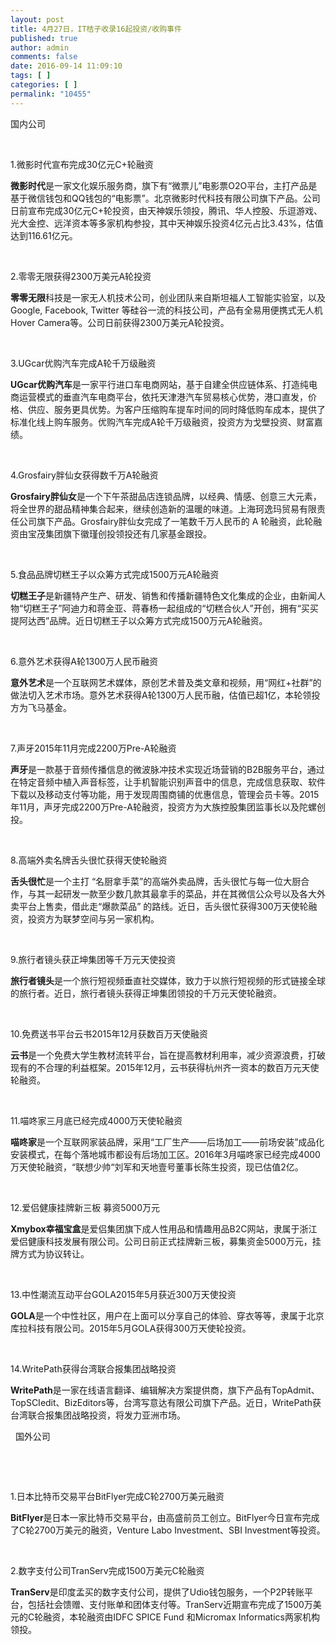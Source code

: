 ```yaml
---
layout: post
title: 4月27日，IT桔子收录16起投资/收购事件
published: true
author: admin
comments: false
date: 2016-09-14 11:09:10
tags: [ ]
categories: [ ]
permalink: "10455"
---
```

 国内公司 

&nbsp;  &nbsp; 

1.微影时代宣布完成30亿元C+轮融资

**微影时代**是一家文化娱乐服务商，旗下有“微票儿”电影票O2O平台，主打产品是基于微信钱包和QQ钱包的“电影票”。北京微影时代科技有限公司旗下产品。公司日前宣布完成30亿元C+轮投资，由天神娱乐领投，腾讯、华人控股、乐逗游戏、光大金控、远洋资本等多家机构参投，其中天神娱乐投资4亿元占比3.43%，估值达到116.61亿元。

&nbsp;

2.零零无限获得2300万美元A轮投资

**零零无限**科技是一家无人机技术公司，创业团队来自斯坦福人工智能实验室，以及 Google, Facebook, Twitter 等硅谷一流的科技公司，产品有全易用便携式无人机Hover Camera等。公司日前获得2300万美元A轮投资。

&nbsp;

3.UGcar优购汽车完成A轮千万级融资

**UGcar优购汽车**是一家平行进口车电商网站，基于自建全供应链体系、打造纯电商运营模式的垂直汽车电商平台，依托天津港汽车贸易核心优势，港口直发，价格、供应、服务更具优势。为客户压缩购车提车时间的同时降低购车成本，提供了标准化线上购车服务。优购汽车完成A轮千万级融资，投资方为戈壁投资、财富嘉绩。

&nbsp;

4.Grosfairy胖仙女获得数千万A轮融资

**Grosfairy胖仙女**是一个下午茶甜品店连锁品牌，以经典、情感、创意三大元素，将全世界的甜品精神集合起来，继续创造新的温暖的味道。上海珂逸玛贸易有限责任公司旗下产品。Grosfairy胖仙女完成了一笔数千万人民币的 A 轮融资，此轮融资由宝茂集团旗下徽瑾创投领投还有几家基金跟投。

&nbsp;

5.食品品牌切糕王子以众筹方式完成1500万元A轮融资

**切糕王子**是新疆特产生产、研发、销售和传播新疆特色文化集成的企业，由新闻人物“切糕王子”阿迪力和蒋金亚、蒋春杨一起组成的“切糕合伙人”开创，拥有“买买提阿达西”品牌。近日切糕王子以众筹方式完成1500万元A轮融资。

&nbsp;

6.意外艺术获得A轮1300万人民币融资

**意外艺术**是一个互联网艺术媒体，原创艺术普及类文章和视频，用“网红+社群”的做法切入艺术市场。意外艺术获得A轮1300万人民币融，估值已超1亿，本轮领投方为飞马基金。

&nbsp;

7.声牙2015年11月完成2200万Pre-A轮融资

**声牙**是一款基于音频传播信息的微波脉冲技术实现近场营销的B2B服务平台，通过在特定音频中植入声音标签，让手机智能识别声音中的信息，完成信息获取、软件下载以及移动支付等功能，用于发现周围商铺的优惠信息，管理会员卡等。2015年11月，声牙完成2200万Pre-A轮融资，投资方为大族控股集团监事长以及陀螺创投。

&nbsp;

8.高端外卖名牌舌头很忙获得天使轮融资

**舌头很忙**是一个主打 “名厨拿手菜”的高端外卖品牌，舌头很忙与每一位大厨合作，与其一起研发一款至少数几款其最拿手的菜品，并在其微信公众号以及各大外卖平台上售卖，借此走“爆款菜品” 的路线。近日，舌头很忙获得300万天使轮融资，投资方为联梦空间与另一家机构。

&nbsp;

9.旅行者镜头获正坤集团等千万元天使投资

**旅行者镜头**是一个旅行短视频垂直社交媒体，致力于以旅行短视频的形式链接全球的旅行者。近日，旅行者镜头获得正坤集团领投的千万元天使轮融资。

&nbsp;

10.免费送书平台云书2015年12月获数百万天使融资

**云书**是一个免费大学生教材流转平台，旨在提高教材利用率，减少资源浪费，打破现有的不合理的利益框架。2015年12月，云书获得杭州齐一资本的数百万元天使轮融资。

&nbsp;

11.喵咚家三月底已经完成4000万天使轮融资

**喵咚家**是一个互联网家装品牌，采用“工厂生产——后场加工——前场安装”成品化安装模式，在每个落地城市都设有后场加工区。2016年3月喵咚家已经完成4000万天使轮融资，“联想少帅“刘军和天地壹号董事长陈生投资，现已估值2亿。

&nbsp;

12.爱侣健康挂牌新三板 募资5000万元

**Xmybox幸福宝盒**是爱侣集团旗下成人性用品和情趣用品B2C网站，隶属于浙江爱侣健康科技发展有限公司。公司日前正式挂牌新三板，募集资金5000万元，挂牌方式为协议转让。

&nbsp;

13.中性潮流互动平台GOLA2015年5月获近300万天使投资

**GOLA**是一个中性社区，用户在上面可以分享自己的体验、穿衣等等，隶属于北京库拉科技有限公司。2015年5月GOLA获得300万天使轮投资。

&nbsp;

14.WritePath获得台湾联合报集团战略投资

**WritePath**是一家在线语言翻译、编辑解决方案提供商，旗下产品有TopAdmit、TopSCIedit、BizEditors等，台湾写意达有限公司旗下产品。近日，WritePath获台湾联合报集团战略投资，将发力亚洲市场。

&nbsp; 国外公司 

&nbsp;

&nbsp;  &nbsp; 

1.日本比特币交易平台BitFlyer完成C轮2700万美元融资

**BitFlyer**是日本一家比特币交易平台，由高盛前员工创立。BitFlyer今日宣布完成了C轮2700万美元的融资，Venture Labo Investment、SBI Investment等投资。

&nbsp;

2.数字支付公司TranServ完成1500万美元C轮融资

**TranServ**是印度孟买的数字支付公司，提供了Udio钱包服务，一个P2P转账平台，包括社会馈赠、支付账单和团体支付等。TranServ近期宣布完成了1500万美元的C轮融资，本轮融资由IDFC SPICE Fund 和Micromax Informatics两家机构领投。 